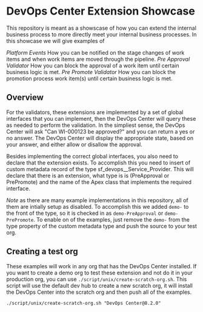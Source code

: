 # DevOps Center Extension Showcase

This repository is meant as a showscase of how you can extend the internal business process to more directly meet your internal business processes.  In this showcase we will give examples of

*Platform Events* How you can be notified on the stage changes of work items and when work items are moved through the pipeline.
*Pre Approval Validator*  How you can block the approval of a work item until certain business logic is met.
*Pre Promote Validator* How you can block the promotion process work item(s) until certain business logic is met.



## Overview

For the validators, these extensions are implemented by a set of global interfaces that you can implement, then the DevOps Center will query these as needed to perform the validation.  In the simpliest sense, the DevOps Center will ask "Can WI-000123 be approved?" and you can return a yes or no answer.  The DevOps Center will display the appropriate state, based on your answer, and either allow or disallow the approval.

Besides implementing the correct global interfaces, you also need to declare that the extension exists.  To accomplish this you need to insert of custom metadata record of the type sf_devops__Service_Provider.  This will declare that there is an extension, what type is is (PreApproval or PrePromote) and the name of the Apex class that implements the required interface.

*Note* as there are many example implementations in this repository, all of them are intially setup as disabled.  To accomplish this we added `demo-` to the front of the type, so it is checked in as `demo-PreApproval` or `demo-PrePromote`.  To enable on of the examples, just remove the `demo-` from the type property of the custom metadata type and push the source to your test org.


## Creating a test org

These examples will work in any org that has the DevOps Center installed. If you want to create a demo org to test these extension and not do it in your production org, you can use `./script/unix/create-scratch-org.sh`.  This script will use the default dev hub to create a new scratch org, it will install the DevOps Center into the scratch org and then push all of the examples.

`./script/unix/create-scratch-org.sh "DevOps Center@8.2.0"`



